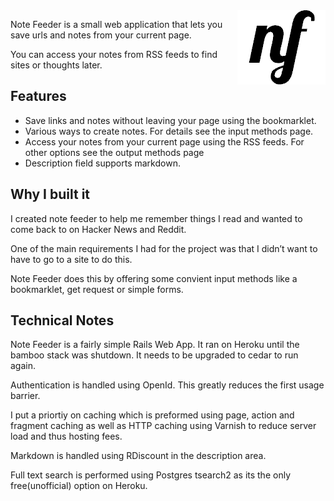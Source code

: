 <img style="float:right" src="https://raw.githubusercontent.com/davidhampgonsalves/notefeeder/master/notefeeder.png">

Note Feeder is a small web application that lets you save urls and notes from your current page.

You can access your notes from RSS feeds to find sites or thoughts later.

## Features
- Save links and notes without leaving your page using the bookmarklet.
- Various ways to create notes. For details see the input methods page.
- Access your notes from your current page using the RSS feeds. For other options see the output methods page
- Description field supports markdown.

## Why I built it
I created note feeder to help me remember things I read and wanted to come back to on Hacker News and Reddit.

One of the main requirements I had for the project was that I didn’t want to have to go to a site to do this.

Note Feeder does this by offering some convient input methods like a bookmarklet, get request or simple forms.

## Technical Notes

Note Feeder is a fairly simple Rails Web App. It ran on Heroku until the bamboo stack was shutdown. It needs to be upgraded to cedar to run again.

Authentication is handled using OpenId. This greatly reduces the first usage barrier.

I put a priortiy on caching which is preformed using page, action and fragment caching as well as HTTP caching using Varnish to reduce server load and thus hosting fees.

Markdown is handled using RDiscount in the description area.

Full text search is performed using Postgres tsearch2 as its the only free(unofficial) option on Heroku.
